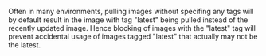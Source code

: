 Often in many environments, pulling images without specifing any tags will by default result in the image with tag "latest" being pulled instead of the recently updated image. Hence blocking of images with the "latest" tag will prevent accidental usage of images tagged "latest" that actually may not be the latest.
